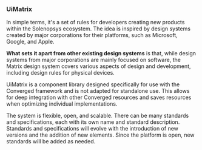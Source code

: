 ### UiMatrix 

 In simple terms, it's a set of rules for developers creating
new products within the Solenopsys ecosystem. The idea is inspired by design systems created by major corporations for
their platforms, such as Microsoft, Google, and Apple.

**What sets it apart from other existing design systems** is that, while design systems from major corporations are
mainly focused on software, the Matrix design system covers various aspects of design and development, including design
rules for physical devices.

UiMatrix is a component library designed specifically for use with the Converged framework and is not adapted for standalone use. This allows for deep integration with other Converged resources and saves resources when optimizing individual implementations.

The system is flexible, open, and scalable. There can be many standards and specifications, each with its own name and
standard description. Standards and specifications will evolve with the introduction of new versions and the addition of
new elements. Since the platform is open, new standards will be added as needed.

